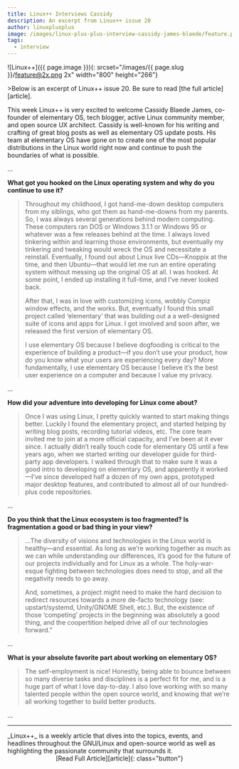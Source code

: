 ```yaml
---
title: Linux++ Interviews Cassidy
description: An excerpt from Linux++ issue 20
author: linuxplusplus
image: /images/linux-plus-plus-interview-cassidy-james-blaede/feature.png
tags:
  - interview
---
```


![Linux++]({{ page.image }}){: srcset="/images/{{ page.slug }}/feature@2x.png 2x" width="800" height="266"}

<aside markdown="1">
>Below is an excerpt of Linux++ issue 20. Be sure to read [the full article][article].
</aside>

This week Linux++ is very excited to welcome Cassidy Blaede James, co-founder of elementary OS, tech blogger, active Linux community member, and open source UX architect. Cassidy is well-known for his writing and crafting of great blog posts as well as elementary OS update posts. His team at elementary OS have gone on to create one of the most popular distributions in the Linux world right now and continue to push the boundaries of what is possible.

…

**What got you hooked on the Linux operating system and why do you continue to use it?**

>Throughout my childhood, I got hand-me-down desktop computers from my siblings, who got them as hand-me-downs from my parents. So, I was always several generations behind modern computing. These computers ran DOS or Windows 3.1.1 or Windows 95 or whatever was a few releases behind at the time. I always loved tinkering within and learning those environments, but eventually my tinkering and tweaking would wreck the OS and necessitate a reinstall. Eventually, I found out about Linux live CDs—Knoppix at the time, and then Ubuntu—that would let me run an entire operating system without messing up the original OS at all. I was hooked. At some point, I ended up installing it full-time, and I’ve never looked back.
>
>After that, I was in love with customizing icons, wobbly Compiz window effects, and the works. But, eventually I found this small project called ‘elementary’ that was building out a a well-designed suite of icons and apps for Linux. I got involved and soon after, we released the first version of elementary OS.
>
>I use elementary OS because I believe dogfooding is critical to the experience of building a product—if you don’t use your product, how do you know what your users are experiencing every day? More fundamentally, I use elementary OS because I believe it’s the best user experience on a computer and because I value my privacy.

…

**How did your adventure into developing for Linux come about?**

>Once I was using Linux, I pretty quickly wanted to start making things better. Luckily I found the elementary project, and started helping by writing blog posts, recording tutorial videos, etc. The core team invited me to join at a more official capacity, and I’ve been at it ever since. I actually didn’t really touch code for elementary OS until a few years ago, when we started writing our developer guide for third-party app developers. I walked through that to make sure it was a good intro to developing on elementary OS, and apparently it worked—I’ve since developed half a dozen of my own apps, prototyped major desktop features, and contributed to almost all of our hundred-plus code repositories.

…

**Do you think that the Linux ecosystem is too fragmented? Is fragmentation a good or bad thing in your view?**

>…The diversity of visions and technologies in the Linux world is healthy—and essential. As long as we’re working together as much as we can while understanding our differences, it’s good for the future of our projects individually and for Linux as a whole. The holy-war-esque fighting between technologies does need to stop, and all the negativity needs to go away.
>
>And, sometimes, a project might need to make the hard decision to redirect resources towards a more de-facto technology (see: upstart/systemd, Unity/GNOME Shell, etc.). But, the existence of those ‘competing’ projects in the beginning was absolutely a good thing, and the coopertition helped drive all of our technologies forward.”

…

**What is your absolute favorite part about working on elementary OS?**

>The self-employment is nice! Honestly, being able to bounce between so many diverse tasks and disciplines is a perfect fit for me, and is a huge part of what I love day-to-day. I also love working with so many talented people within the open source world, and knowing that we’re all working together to build better products.

…

---

<aside markdown="1">
_Linux++_ is a weekly article that dives into the topics, events, and headlines throughout the GNU/Linux and open-source world as well as highlighting the passionate community that surrounds it.
</aside>

<div markdown="1" style="text-align: center;">
[Read Full Article][article]{: class="button"}
</div>

[article]: https://frontpagelinux.com/news/linux-plusplus-issue-20/

